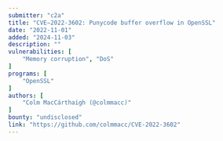 ```yaml
---
submitter: "c2a"
title: "CVE−2022-3602: Punycode buffer overflow in OpenSSL"
date: "2022-11-01"
added: "2024-11-03"
description: ""
vulnerabilities: [
    "Memory corruption", "DoS"
]
programs: [
    "OpenSSL"
]
authors: [
    "Colm MacCárthaigh (@colmmacc)"
]
bounty: "undisclosed"
link: "https://github.com/colmmacc/CVE-2022-3602"
---
```




